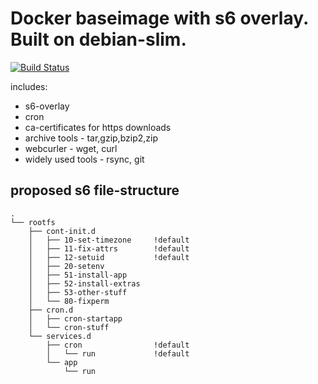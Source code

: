 # Docker baseimage with s6 overlay. Built on debian-slim.

[![Build Status](https://drone.44net.ch/api/badges/44net-assets/docker-baseimages-build/status.svg)](https://drone.44net.ch/44net-assets/docker-baseimages-build)

includes:
* s6-overlay
* cron
* ca-certificates for https downloads
* archive tools - tar,gzip,bzip2,zip
* webcurler - wget, curl
* widely used tools - rsync, git

## proposed s6 file-structure

```
.
└── rootfs
    ├── cont-init.d
    │   ├── 10-set-timezone     !default
    │   ├── 11-fix-attrs        !default
    │   ├── 12-setuid           !default
    │   ├── 20-setenv
    │   ├── 51-install-app
    │   ├── 52-install-extras
    │   ├── 53-other-stuff
    │   └── 80-fixperm
    ├── cron.d
    │   ├── cron-startapp
    │   └── cron-stuff
    └── services.d
        ├── cron                !default
        │   └── run             !default
        └── app
            └── run

```

